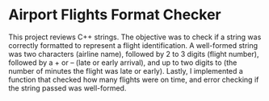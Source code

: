 # Airport Flights Format Checker 
This project reviews C++ strings. The objective was to check if a string was correctly formatted to represent a flight identification. A well-formed string was two characters (airline name), followed by 2 to 3 digits (flight number), followed by a + or – (late or early arrival), and up to two digits to (the number of minutes the flight was late or early).  Lastly, I implemented a function that checked how many flights were on time, and error checking if the string passed was well-formed.
